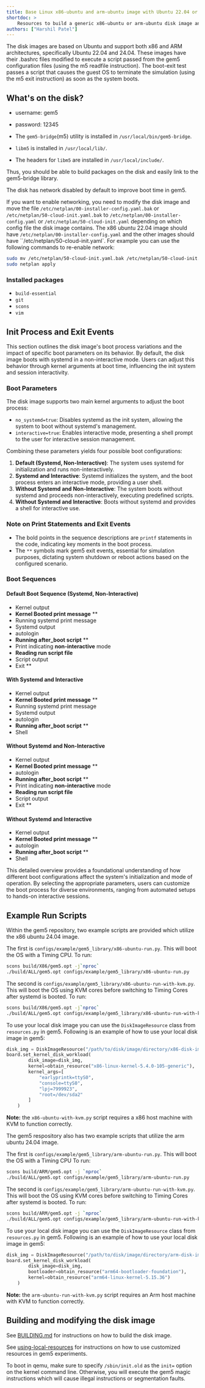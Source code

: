 ```yaml
---
title: Base Linux x86-ubuntu and arm-ubuntu image with Ubuntu 22.04 or 24.04
shortdoc: >
    Resources to build a generic x86-ubuntu or arm-ubuntu disk image and run a "boot-exit" test.
authors: ["Harshil Patel"]
---
```


The disk images are based on Ubuntu and support both x86 and ARM architectures, specifically Ubuntu 22.04 and 24.04. These images have their .bashrc files modified to execute a script passed from the gem5 configuration files (using the m5 readfile instruction). The boot-exit test passes a script that causes the guest OS to terminate the simulation (using the m5 exit instruction) as soon as the system boots.

## What's on the disk?

- username: gem5
- password: 12345

- The `gem5-bridge`(m5) utility is installed in `/usr/local/bin/gem5-bridge`.
- `libm5` is installed in `/usr/local/lib/`.
- The headers for `libm5` are installed in `/usr/local/include/`.

Thus, you should be able to build packages on the disk and easily link to the gem5-bridge library.

The disk has network disabled by default to improve boot time in gem5.

If you want to enable networking, you need to modify the disk image and move the file `/etc/netplan/00-installer-config.yaml.bak` or `/etc/netplan/50-cloud-init.yaml.bak` to `/etc/netplan/00-installer-config.yaml` or `/etc/netplan/50-cloud-init.yaml` depending on which config file the disk image contains. The x86 ubuntu 22.04 image should have `/etc/netplan/00-installer-config.yaml` and the other images should have ``/etc/netplan/50-cloud-init.yaml`.
For example you can use the following commands to re-enable network:

```sh
sudo mv /etc/netplan/50-cloud-init.yaml.bak /etc/netplan/50-cloud-init.yaml
sudo netplan apply
```

### Installed packages

- `build-essential`
- `git`
- `scons`
- `vim`

## Init Process and Exit Events

This section outlines the disk image's boot process variations and the impact of specific boot parameters on its behavior.
By default, the disk image boots with systemd in a non-interactive mode.
Users can adjust this behavior through kernel arguments at boot time, influencing the init system and session interactivity.

### Boot Parameters

The disk image supports two main kernel arguments to adjust the boot process:

- `no_systemd=true`: Disables systemd as the init system, allowing the system to boot without systemd's management.
- `interactive=true`: Enables interactive mode, presenting a shell prompt to the user for interactive session management.

Combining these parameters yields four possible boot configurations:

1. **Default (Systemd, Non-Interactive)**: The system uses systemd for initialization and runs non-interactively.
2. **Systemd and Interactive**: Systemd initializes the system, and the boot process enters an interactive mode, providing a user shell.
3. **Without Systemd and Non-Interactive**: The system boots without systemd and proceeds non-interactively, executing predefined scripts.
4. **Without Systemd and Interactive**: Boots without systemd and provides a shell for interactive use.

### Note on Print Statements and Exit Events

- The bold points in the sequence descriptions are `printf` statements in the code, indicating key moments in the boot process.
- The `**` symbols mark gem5 exit events, essential for simulation purposes, dictating system shutdown or reboot actions based on the configured scenario.

### Boot Sequences

#### Default Boot Sequence (Systemd, Non-Interactive)

- Kernel output
- **Kernel Booted print message** **
- Running systemd print message
- Systemd output
- autologin
- **Running after_boot script** **
- Print indicating **non-interactive** mode
- **Reading run script file**
- Script output
- Exit **

#### With Systemd and Interactive

- Kernel output
- **Kernel Booted print message** **
- Running systemd print message
- Systemd output
- autologin
- **Running after_boot script** **
- Shell

#### Without Systemd and Non-Interactive

- Kernel output
- **Kernel Booted print message** **
- autologin
- **Running after_boot script** **
- Print indicating **non-interactive** mode
- **Reading run script file**
- Script output
- Exit **

#### Without Systemd and Interactive

- Kernel output
- **Kernel Booted print message** **
- autologin
- **Running after_boot script** **
- Shell

This detailed overview provides a foundational understanding of how different boot configurations affect the system's initialization and mode of operation.
By selecting the appropriate parameters, users can customize the boot process for diverse environments, ranging from automated setups to hands-on interactive sessions.

## Example Run Scripts

Within the gem5 repository, two example scripts are provided which utilize the x86 ubuntu 24.04 image.

The first is `configs/example/gem5_library/x86-ubuntu-run.py`.
This will boot the OS with a Timing CPU.
To run:

```sh
scons build/X86/gem5.opt -j`nproc`
./build/ALL/gem5.opt configs/example/gem5_library/x86-ubuntu-run.py
```

The second is `configs/example/gem5_library/x86-ubuntu-run-with-kvm.py`.
This will boot the OS using KVM cores before switching to Timing Cores after systemd is booted.
To run:

```sh
scons build/X86/gem5.opt -j`nproc`
./build/ALL/gem5.opt configs/example/gem5_library/x86-ubuntu-run-with-kvm.py
```

To use your local disk image you can use the `DiskImageResource` class from `resources.py` in gem5.
Following is an example of how to use your local disk image in gem5:

```python
disk_img = DiskImageResource("/path/to/disk/image/directory/x86-disk-image-24-04/x86-ubuntu")
board.set_kernel_disk_workload(
        disk_image=disk_img,
        kernel=obtain_resource("x86-linux-kernel-5.4.0-105-generic"),
        kernel_args=[
            "earlyprintk=ttyS0",
            "console=ttyS0",
            "lpj=7999923",
            "root=/dev/sda2"
        ]
    )
```

**Note:** the `x86-ubuntu-with-kvm.py` script requires a x86 host machine with KVM to function correctly.

The gem5 respository also has two example scripts that utilize the arm ubuntu 24.04 image.

The first is `configs/example/gem5_library/arm-ubuntu-run.py`.
This will boot the OS with a Timing CPU
To run:

```sh
scons build/ARM/gem5.opt -j `nproc`
./build/ALL/gem5.opt configs/example/gem5_library/arm-ubuntu-run.py
```

The second is `configs/example/gem5_library/arm-ubuntu-run-with-kvm.py`.
This will boot the OS using KVM cores before switching to Timing Cores after systemd is booted.
To run:

```sh
scons build/ARM/gem5.opt -j `nproc`
./build/ALL/gem5.opt configs/example/gem5_library/arm-ubuntu-run-with-kvm.py
```

To use your local disk image you can use the `DiskImageResource` class from `resources.py` in gem5.
Following is an example of how to use your local disk image in gem5:

```python
disk_img = DiskImageResource("/path/to/disk/image/directory/arm-disk-image-22-04/arm-ubuntu", root_partition="2")
board.set_kernel_disk_workload(
        disk_image=disk_img,
        bootloader=obtain_resource("arm64-bootloader-foundation"),
        kernel=obtain_resource("arm64-linux-kernel-5.15.36")
    )
```

**Note:** the `arm-ubuntu-run-with-kvm.py` script requires an Arm host machine with KVM to function correctly.

## Building and modifying the disk image

See [BUILDING.md](BUILDING.md) for instructions on how to build the disk image.

See [using-local-resources](https://www.gem5.org/documentation/gem5-stdlib/using-local-resources) for instructions on how to use customized resources in gem5 experiments.

To boot in qemu, make sure to specify `/sbin/init.old` as the `init=` option on the kernel command line.
Otherwise, you will execute the gem5 magic instructions which will cause illegal instructions or segmentation faults.
